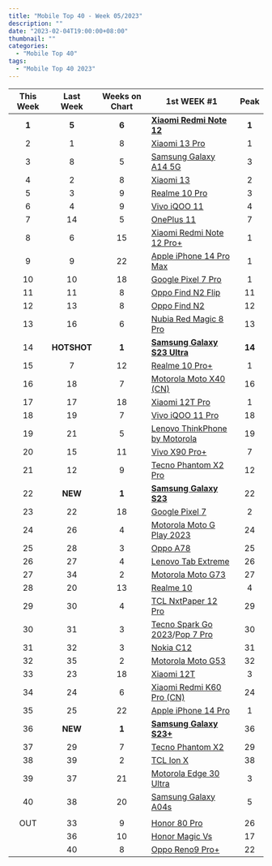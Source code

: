 ```yaml
---
title: "Mobile Top 40 - Week 05/2023"
description: ""
date: "2023-02-04T19:00:00+08:00"
thumbnail: ""
categories:
  - "Mobile Top 40"
tags:
  - "Mobile Top 40 2023"
---
```

<!--more-->
|**This Week**|**Last Week**|**Weeks on Chart**|******1st WEEK #1******|**Peak**|
|:----:|:----:|:----:|----|:----:|
|**1**|**5**|**6**|**[Xiaomi Redmi Note 12](https://www.gsmarena.com/xiaomi_redmi_note_12-12063.php)**|**1**|
|2|1|8|[Xiaomi 13 Pro](https://www.gsmarena.com/xiaomi_13_pro-11962.php)|1|
|3|8|5|[Samsung Galaxy A14 5G](https://www.gsmarena.com/samsung_galaxy_a14_5g-12004.php)|3|
|4|2|8|[Xiaomi 13](https://www.gsmarena.com/xiaomi_13-12013.php)|2|
|5|3|9|[Realme 10 Pro](https://www.gsmarena.com/realme_10_pro-11978.php)|3|
|6|4|9|[Vivo iQOO 11](https://www.gsmarena.com/vivo_iqoo_11-11960.php)|4|
|7|14|5|[OnePlus 11](https://www.gsmarena.com/oneplus_11-11893.php)|7|
|8|6|15|[Xiaomi Redmi Note 12 Pro+](https://www.gsmarena.com/xiaomi_redmi_note_12_pro+-11954.php)|1|
|9|9|22|[Apple iPhone 14 Pro Max](https://www.gsmarena.com/apple_iphone_14_pro_max-11773.php)|1|
|10|10|18|[Google Pixel 7 Pro](https://www.gsmarena.com/google_pixel_7_pro-11908.php)|1|
|11|11|8|[Oppo Find N2 Flip](https://www.gsmarena.com/oppo_find_n2_flip-12014.php)|11|
|12|13|8|[Oppo Find N2](https://www.gsmarena.com/oppo_find_n2-12002.php)|12|
|13|16|6|[Nubia Red Magic 8 Pro](https://www.gsmarena.com/zte_nubia_red_magic_8_pro-12015.php)|13|
|14|**HOTSHOT**|**1**|**[Samsung Galaxy S23 Ultra](https://www.gsmarena.com/samsung_galaxy_s23_ultra-12024.php)**|**14**|
|15|7|12|[Realme 10 Pro+](https://www.gsmarena.com/realme_10_pro+-11952.php)|1|
|16|18|7|[Motorola Moto X40 (CN)](https://www.gsmarena.com/motorola_moto_x40-11961.php)|16|
|17|17|18|[Xiaomi 12T Pro](https://www.gsmarena.com/xiaomi_12t_pro-11887.php)|1|
|18|19|7|[Vivo iQOO 11 Pro](https://www.gsmarena.com/vivo_iqoo_11_pro-12007.php)|18|
|19|21|5|[Lenovo ThinkPhone by Motorola](https://www.gsmarena.com/motorola_thinkphone-12059.php)|19|
|20|15|11|[Vivo X90 Pro+](https://www.gsmarena.com/vivo_x90_pro+-11979.php)|7|
|21|12|9|[Tecno Phantom X2 Pro](https://www.gsmarena.com/tecno_phantom_x2_pro-12010.php)|12|
|22|**NEW**|**1**|**[Samsung Galaxy S23](https://www.gsmarena.com/samsung_galaxy_s23-12082.php)**|22|
|23|22|18|[Google Pixel 7](https://www.gsmarena.com/google_pixel_7-11903.php)|2|
|24|26|4|[Motorola Moto G Play 2023](https://www.gsmarena.com/motorola_moto_g_play_(2023)-11957.php)|24|
|25|28|3|[Oppo A78](https://www.gsmarena.com/oppo_a78-12073.php)|25|
|26|27|4|[Lenovo Tab Extreme](https://www.gsmarena.com/lenovo_tab_extreme-12071.php)|26|
|27|34|2|[Motorola Moto G73](https://www.gsmarena.com/motorola_moto_g73-12079.php)|27|
|28|20|13|[Realme 10](https://www.gsmarena.com/realme_10-11950.php)|4|
|29|30|4|[TCL NxtPaper 12 Pro](https://www.gsmarena.com/tcl_nxtpaper_12_pro-12062.php)|29|
|30|31|3|[Tecno Spark Go 2023](https://www.gsmarena.com/tecno_spark_go_2023-12086.php)/[Pop 7 Pro](https://www.gsmarena.com/tecno_pop_7_pro-12108.php)|30|
|31|32|3|[Nokia C12](https://www.gsmarena.com/nokia_c12-12085.php)|31|
|32|35|2|[Motorola Moto G53](https://www.gsmarena.com/motorola_moto_g53-12028.php)|32|
|33|23|18|[Xiaomi 12T](https://www.gsmarena.com/xiaomi_12t-11888.php)|3|
|34|24|6|[Xiaomi Redmi K60 Pro (CN)](https://www.gsmarena.com/xiaomi_redmi_k60_pro-12046.php)|24|
|35|25|22|[Apple iPhone 14 Pro](https://www.gsmarena.com/apple_iphone_14_pro-11860.php)|1|
|36|**NEW**|**1**|**[Samsung Galaxy S23+](https://www.gsmarena.com/samsung_galaxy_s23+-12083.php)**|36|
|37|29|7|[Tecno Phantom X2](https://www.gsmarena.com/tecno_phantom_x2-12009.php)|29|
|38|39|2|[TCL Ion X](https://www.gsmarena.com/tcl_ion_x-12095.php)|38|
|39|37|21|[Motorola Edge 30 Ultra](https://www.gsmarena.com/motorola_edge_30_ultra-11206.php)|3|
|40|38|20|[Samsung Galaxy A04s](https://www.gsmarena.com/samsung_galaxy_a04s-11803.php)|5|
||||||
|OUT|33|9|[Honor 80 Pro](https://www.gsmarena.com/honor_80_pro-11992.php)|26|
||36|10|[Honor Magic Vs](https://www.gsmarena.com/honor_magic_vs-11991.php)|17|
||40|8|[Oppo Reno9 Pro+](https://www.gsmarena.com/oppo_reno9_pro+-11996.php)|22|